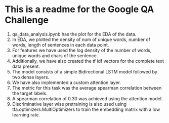 # This is a readme for the Google QA Challenge
1. qa_data_analysis.ipynb has the plot for the EDA of the data.
2. In EDA, we plotted the density of num of unique words, number of words, length of sentences in each data point.
3. For features we have used the log density of the number of words, unique words and chars of the sentence.
4. Additionally, we have also created the tf idf vectors for the complete text data present.
5. The model consists of a simple Bidirectional LSTM model followed by two dense layers.
6. We have also implemented a custom attention layer.
7. The metric for this task was the average spearman correlation between the target labels.
8. A spearman correlation of 0.30 was achieved using the attention model. 
8. Discriminative layer wise pretraining is also used using tfa.optimizers.MultiOptimizers to train the embedding matrix with a low learning rate.
